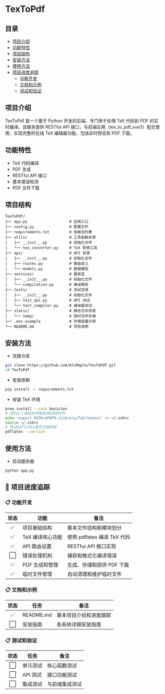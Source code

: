 # TexToPdf

## 目录

- [项目介绍](#项目介绍)
- [功能特性](#功能特性)
- [项目结构](#项目结构)
- [安装方法](#安装方法)
- [使用方法](#使用方法)
- [项目进度追踪](#项目进度追踪)
  - [功能开发](#功能开发)
  - [文档和示例](#文档和示例)
  - [测试和验证](#测试和验证)

## 项目介绍

TexToPdf 是一个基于 Python 开发的后端，专门用于处理 TeX 代码到 PDF 的实时编译。该服务提供 RESTful API 接口，与前端应用（tex_to_pdf_vue3）配合使用，实现完整的在线 TeX 编辑器功能，包括实时预览和 PDF 下载。

## 功能特性

- TeX 代码编译
- PDF 生成
- RESTful API 接口
- 基本错误检测
- PDF 文件下载

## 项目结构

```
TexToPdf/
├── app.py                   # 应用入口
├── config.py                # 配置文件
├── requirements.txt         # 依赖包列表
├── utils/                   # 工具函数目录
│   ├── __init__.py          # 初始化文件
│   └── tex_converter.py     # TeX 转换工具
├── api/                     # API 目录
│   ├── __init__.py          # 初始化文件
│   ├── routes.py            # 路由定义
│   └── models.py            # 数据模型
├── services/                # 服务层
│   ├── __init__.py          # 初始化文件
│   └── compilation.py       # 编译服务
├── tests/                   # 测试目录
│   ├── __init__.py          # 初始化文件
│   ├── test_api.py          # API 测试
│   └── test_compiler.py     # 编译器测试
├── static/                  # 静态文件目录
│   └── temp/                # 临时文件存储
├── .env.example             # 环境变量示例
└── README.md                # 项目说明
```

## 安装方法

- 克隆仓库

```bash
git clone https://github.com/AlcMaple/TexToPdf.git
cd TexToPdf
```

- 安装依赖

```bash
pip install -r requirements.txt
```

- 安装 TeX 环境

```bash
brew install --cask basictex
# 将TeX二进制文件路径添加到PATH
echo 'export PATH=$PATH:/Library/TeX/texbin' >> ~/.zshrc
source ~/.zshrc
# 验证pdflatex是否正确安装
pdflatex --version
```

## 使用方法

- 启动服务器

```bash
python app.py
```

## 🚀 项目进度追踪

### 📋 功能开发
| 状态 | 功能 | 备注 |
|:---:|---|---|
| ✅ | 项目基础结构 | 基本文件结构和模块划分 |
| ✅ | TeX 编译核心功能 | 使用 pdflatex 编译 TeX 代码 |
| ✅ | API 路由设置 | RESTful API 接口实现 |
| ⬜ | 错误处理机制 | 捕获和格式化编译错误 |
| ✅ | PDF 生成和管理 | 生成、存储和提供 PDF 下载 |
| ✅ | 临时文件管理 | 自动清理和维护临时文件 |

### 📋 文档和示例
| 状态 | 任务 | 备注 |
|:---:|---|---|
| ✅ | README.md | 基本项目介绍和进度跟踪 |
| ⬜ | 安装指南 | 各系统详细安装指南 |

### 📋 测试和验证
| 状态 | 任务 | 备注 |
|:---:|---|---|
| ⬜ | 单元测试 | 核心函数测试 |
| ⬜ | API 测试 | 接口功能测试 |
| ⬜ | 集成测试 | 与前端集成测试 |